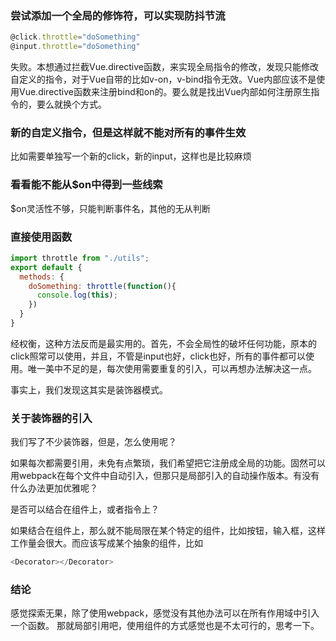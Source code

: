 ### 尝试添加一个全局的修饰符，可以实现防抖节流

``` javascript
@click.throttle="doSomething"
@input.throttle="doSomething"
```

  失败。本想通过拦截Vue.directive函数，来实现全局指令的修改，发现只能修改自定义的指令，对于Vue自带的比如v-on，v-bind指令无效。Vue内部应该不是使用Vue.directive函数来注册bind和on的。要么就是找出Vue内部如何注册原生指令的，要么就换个方式。

### 新的自定义指令，但是这样就不能对所有的事件生效

  比如需要单独写一个新的click，新的input，这样也是比较麻烦

### 看看能不能从$on中得到一些线索

  $on灵活性不够，只能判断事件名，其他的无从判断

### 直接使用函数

``` javascript
import throttle from "./utils";
export default {
  methods: {
    doSomething: throttle(function(){
      console.log(this);
    })
  }
}
```

经权衡，这种方法反而是最实用的。首先，不会全局性的破坏任何功能，原本的click照常可以使用，并且，不管是input也好，click也好，所有的事件都可以使用。唯一美中不足的是，每次使用需要重复的引入，可以再想办法解决这一点。

事实上，我们发现这其实是装饰器模式。

### 关于装饰器的引入

我们写了不少装饰器，但是，怎么使用呢？

如果每次都需要引用，未免有点繁琐，我们希望把它注册成全局的功能。固然可以用webpack在每个文件中自动引入，但那只是局部引入的自动操作版本。有没有什么办法更加优雅呢？

是否可以结合在组件上，或者指令上？

如果结合在组件上，那么就不能局限在某个特定的组件，比如按钮，输入框，这样工作量会很大。而应该写成某个抽象的组件，比如

``` javascript
<Decorator></Decorator>
```

### 结论

感觉探索无果，除了使用webpack，感觉没有其他办法可以在所有作用域中引入一个函数。
那就局部引用吧，使用组件的方式感觉也是不太可行的，思考一下。
